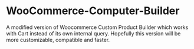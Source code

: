WooCommerce-Computer-Builder
============================

A modified version of Woocommerce Custom Product Builder which works with Cart instead of its own internal query. Hopefully this version will be more customizable, compatible and faster.
